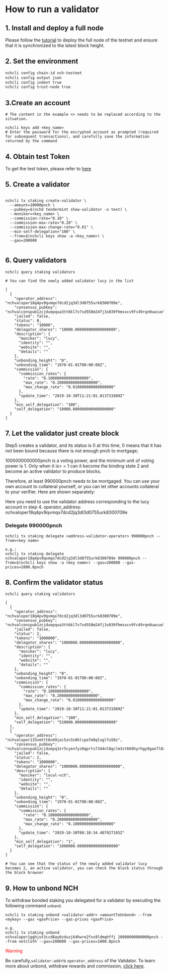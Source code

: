 # How to run a validator

## 1. Install and deploy a full node

Please follow the [tutorial](./how-to-join-testnet.md) to deploy the full node of the testnet and ensure that it is synchronized to the latest block height.

## 2. Set the environment

``` bash
nchcli config chain-id nch-testnet
nchcli config output json
nchcli config indent true
nchcli config trust-node true
```

## 3.Create an account

```shell
# The content in the example <> needs to be replaced according to the situation.

nchcli keys add <key_name>
# Enter the password for the encrypted account as prompted (required for subsequent transactions), and carefully save the information returned by the command
```

## 4. Obtain test Token

To get the test token, please refer to [here](./testcoin.md)

## 5. Create a validator

```shell

nchcli tx staking create-validator \
  --amount=10000pnch \
  --pubkey=$(nchd tendermint show-validator -o text) \
  --moniker=<key_name> \
  --commission-rate="0.10" \
  --commission-max-rate="0.20" \
  --commission-max-change-rate="0.01" \
  --min-self-delegation="100" \
  --from=$(nchcli keys show -a <key_name>) \
  --gas=200000
  
```

## 6. Query validators

```shell
nchcli query staking validators

# You can find the newly added validator lucy in the list

[
  {
    "operator_address": "nchvaloper18q4pv9qvmqx7dcd2jq3dl3d0755urk8300709e",
    "consensus_pubkey": "nchvalconspub1zcjduepqua3tt6kl7v7sd558m24fj3s039fhmsxcv9fc49rqn0uwcuelvrmsdp3hwt",
    "jailed": false,
    "status": 0,
    "tokens": "10000",
    "delegator_shares": "10000.000000000000000000",
    "description": {
      "moniker": "lucy",
      "identity": "",
      "website": "",
      "details": ""
    },
    "unbonding_height": "0",
    "unbonding_time": "1970-01-01T00:00:00Z",
    "commission": {
      "commission_rates": {
        "rate": "0.100000000000000000",
        "max_rate": "0.200000000000000000",
        "max_change_rate": "0.010000000000000000"
      },
      "update_time": "2019-10-30T11:21:01.013731989Z"
    },
    "min_self_delegation": "100",
    "self_delegation": "10000.000000000000000000"
  }
]

```

## 7. Let the validator just create block

Step5 creates a validator, and its status is 0 at this time, 0 means that it has not been bound because there is not enough pnch to mortgage;

1000000000000pnch is a voting power, and the minimum unit of voting power is 1. Only when it is> = 1 can it become the binding state 2 and become an active validator to produce blocks.

Therefore, at least 990000pnch needs to be mortgaged. You can use your own account to collateral yourself, or you can let other accounts collateral to your verifier. Here are shown separately:

Here you need to use the validator address corresponding to the lucy account in step 4. operator_address: nchvaloper18q4pv9qvmqx7dcd2jq3dl3d0755urk8300709e

### Delegate 990000pnch

```shell
nchcli tx staking delegate <address-validator-operator> 990000pnch --from=<key name>

e.g.:
nchcli tx staking delegate nchvaloper18q4pv9qvmqx7dcd2jq3dl3d0755urk8300709e 990000pnch --from=$(nchcli keys show -a <key name>) --gas=200000 --gas-prices=1000.0pnch

```

## 8. Confirm the validator status

```shell
nchcli query staking validators

[
  {
    "operator_address": "nchvaloper18q4pv9qvmqx7dcd2jq3dl3d0755urk8300709e",
    "consensus_pubkey": "nchvalconspub1zcjduepqua3tt6kl7v7sd558m24fj3s039fhmsxcv9fc49rqn0uwcuelvrmsdp3hwt",
    "jailed": false,
    "status": 2,
    "tokens": "1000000",
    "delegator_shares": "1000000.000000000000000000",
    "description": {
      "moniker": "lucy",
      "identity": "",
      "website": "",
      "details": ""
    },
    "unbonding_height": "0",
    "unbonding_time": "1970-01-01T00:00:00Z",
    "commission": {
      "commission_rates": {
        "rate": "0.100000000000000000",
        "max_rate": "0.200000000000000000",
        "max_change_rate": "0.010000000000000000"
      },
      "update_time": "2019-10-30T11:21:01.013731989Z"
    },
    "min_self_delegation": "100",
    "self_delegation": "510000.000000000000000000"
  },
  {
    "operator_address": "nchvaloper133vmttt6n49jac5zn3z0klcpe7m8qluglfu58z",
    "consensus_pubkey": "nchvalconspub1zcjduepq3zr5cyenfyz8qprts7344nl8gclm3st669hyrhgy9gae7l8ajuus5uttte",
    "jailed": false,
    "status": 2,
    "tokens": "1000000",
    "delegator_shares": "1000000.000000000000000000",
    "description": {
      "moniker": "local-nch",
      "identity": "",
      "website": "",
      "details": ""
    },
    "unbonding_height": "0",
    "unbonding_time": "1970-01-01T00:00:00Z",
    "commission": {
      "commission_rates": {
        "rate": "0.100000000000000000",
        "max_rate": "0.200000000000000000",
        "max_change_rate": "0.100000000000000000"
      },
      "update_time": "2019-10-30T08:10:34.407927185Z"
    },
    "min_self_delegation": "1",
    "self_delegation": "1000000.000000000000000000"
  }
]

# You can see that the status of the newly added validator lucy becomes 2, an active validator, you can check the block status through the block browser
```
## 9. How to unbond NCH
To withdraw bonded staking you delegated for a validator by executing the following command ```unband```.

```
nchcli tx staking unbond <validator-addr> <amountToUnbond> --from <mykey> --gas <gasPrice> --gas-prices <gasPrice>

e.g.
nchcli tx staking unbond nchvaloper1gghjut3ccd8ay0zduzj64hwre2fxs9ldmqhffj 10000000000000pnch --from netcloth --gas=200000 --gas-prices=1000.0pnch
```

<font color=red>Warning</font>

 Be carefully,```validator-addr```is ```operator_address``` of the Validator.
 To learn more about unbond, withdraw rewards and commission, [click here](../software/nchcli##Validators).
